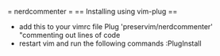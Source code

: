
= nerdcommenter =
== Installing using vim-plug ==
* add this to your vimrc file
	Plug 'preservim/nerdcommenter' "commenting out lines of code
* restart vim and run the following commands
	:PlugInstall
